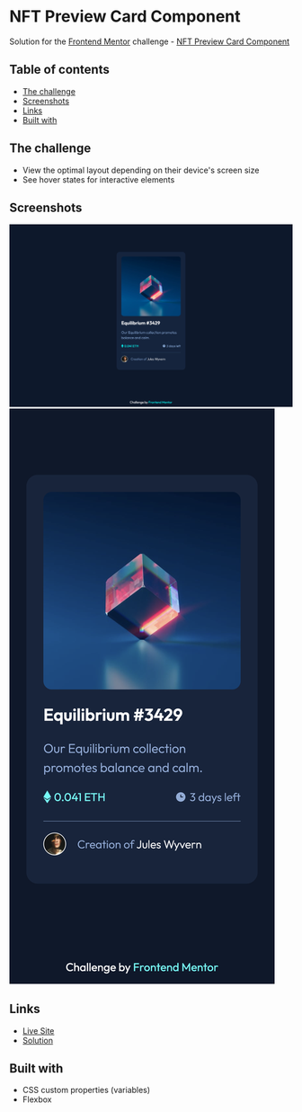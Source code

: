 # NFT Preview Card Component

Solution for the [Frontend Mentor](https://frontendmentor.io) challenge - [NFT Preview Card Component](https://www.frontendmentor.io/challenges/nft-preview-card-component-SbdUL_w0U)

## Table of contents

- [The challenge](#the-challenge)
- [Screenshots](#screenshots)
- [Links](#links)
- [Built with](#built-with)

## The challenge

- View the optimal layout depending on their device's screen size
- See hover states for interactive elements

## Screenshots

![](screenshots/desktop.png)
![](screenshots/mobile.png)

## Links

- [Live Site](https://su-fm-newbie.netlify.app/nft-preview-card-component/)
- [Solution](https://www.frontendmentor.io/solutions/nft-preview-card-component-czl5NMCRGn)

## Built with

- CSS custom properties (variables)
- Flexbox
